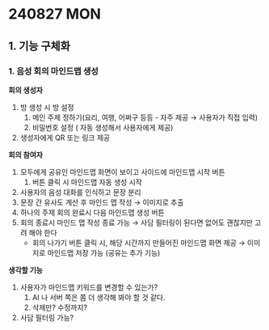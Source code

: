 # 240827 MON

## 1. 기능 구체화

### 1. 음성 회의 마인드맵 생성

**회의 생성자**

1. 방 생성 시 방 설정
    1. 메인 주제 정하기(요리, 여행, 어쩌구 등등 - 자주 제공 → 사용자가 직접 입력)
    2. 비밀번호 설정 ( 자동 생성해서 사용자에게 제공)
2. 생성자에게 QR 또는 링크 제공

**회의 참여자**

1. 모두에게 공유인 마인드맵 화면이 보이고 사이드에 마인드맵 시작 버튼
    1. 버튼 클릭 시 마인드맵 자동 생성 시작
2. 사용자의 음성 대화를 인식하고 문장 분리
3. 문장 간 유사도 계산 후 마인드 맵 작성 → 이미지로 추출
4. 하나의 주제 회의 완료시 다음 마인드맵 생성 버튼
5. 회의 종료시 마인드 맵 작성 종료 가능 → 사담 필터링이 된다면 없어도 괜찮지만 고려 해야 한다
    - 회의 나가기 버튼 클릭 시, 해당 시간까지 만들어진 마인드맵 화면 제공  → 이미지로 마인드맵 저장 가능 (공유는 추가 기능)

**생각할 기능**

1. 사용자가 마인드맵 키워드를 변경할 수 있는가?
    1. AI 나 서버 쪽은 쫌 더 생각해 봐야 할 것 같다.
    2. 삭제만? 수정까지?
2. 사담 필터링 가능?